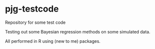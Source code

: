 # pjg-testcode

Repository for some test code

Testing out some Bayesian regression methods on some simulated data.

All performed in R using (new to me) packages.



